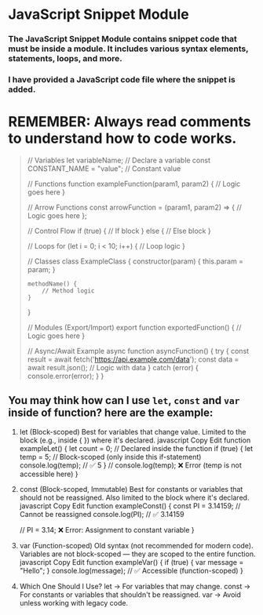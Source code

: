 # JavaScript Snippet Module
### The JavaScript Snippet Module contains snippet code that must be inside a module. It includes various syntax elements, statements, loops, and more.
### I have provided a JavaScript code file where the snippet is added.

# **REMEMBER: Always read comments to understand how to code works.**

> // Variables
> let variableName; // Declare a variable
> const CONSTANT_NAME = "value"; // Constant value
> 
> // Functions
> function exampleFunction(param1, param2) {
>     // Logic goes here
> }
> 
> // Arrow Functions
> const arrowFunction = (param1, param2) => {
>     // Logic goes here
> };
> 
> // Control Flow
> if (true) {
>     // If block
> } else {
>     // Else block
> }
> 
> // Loops
> for (let i = 0; i < 10; i++) {
>     // Loop logic
> }
> 
> // Classes
> class ExampleClass {
>     constructor(param) {
>         this.param = param;
>     }
> 
>     methodName() {
>         // Method logic
>     }
> }
> 
> // Modules (Export/Import)
> export function exportedFunction() {
>     // Logic goes here
> }
> 
> // Async/Await Example
> async function asyncFunction() {
>     try {
>         const result = await fetch('https://api.example.com/data');
>         const data = await result.json();
>         // Logic with data
>     } catch (error) {
>         console.error(error);
>     }
> }

## You may think how can I use `let`, `const` and `var` inside of function? here are the example:

1. let (Block-scoped)
Best for variables that change value.
Limited to the block (e.g., inside { }) where it's declared.
javascript
Copy
Edit
function exampleLet() {
    let count = 0; // Declared inside the function
    if (true) {
        let temp = 5; // Block-scoped (only inside this if-statement)
        console.log(temp); // ✅ 5
    }
    // console.log(temp); ❌ Error (temp is not accessible here)
}


2. const (Block-scoped, Immutable)
Best for constants or variables that should not be reassigned.
Also limited to the block where it's declared.
javascript
Copy
Edit
function exampleConst() {
    const PI = 3.14159; // Cannot be reassigned
    console.log(PI); // ✅ 3.14159

    // PI = 3.14; ❌ Error: Assignment to constant variable
}


3. var (Function-scoped)
Old syntax (not recommended for modern code).
Variables are not block-scoped — they are scoped to the entire function.
javascript
Copy
Edit
function exampleVar() {
    if (true) {
        var message = "Hello";
    }
    console.log(message); // ✅ Accessible (function-scoped)
}


4. Which One Should I Use?
let → For variables that may change.
const → For constants or variables that shouldn't be reassigned.
var → Avoid unless working with legacy code.